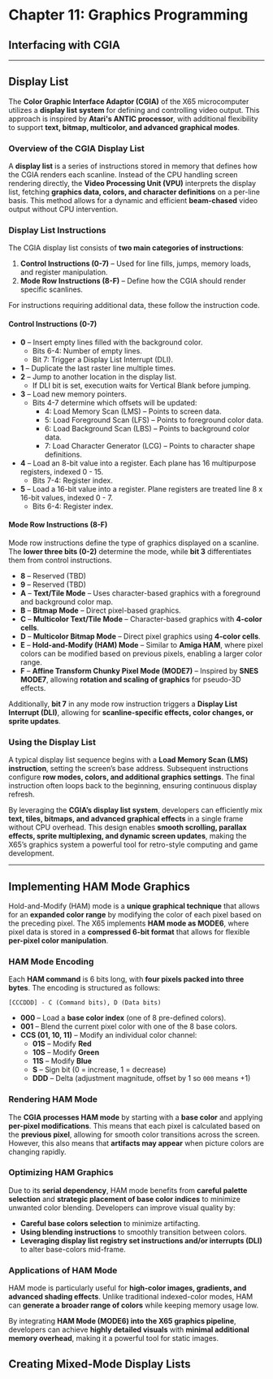 # Chapter 11: Graphics Programming

## Interfacing with CGIA

---

## Display List

The **Color Graphic Interface Adaptor (CGIA)** of the X65 microcomputer utilizes a **display list system** for defining and controlling video output. This approach is inspired by **Atari's ANTIC processor**, with additional flexibility to support **text, bitmap, multicolor, and advanced graphical modes**.

### Overview of the CGIA Display List

A **display list** is a series of instructions stored in memory that defines how the CGIA renders each scanline. Instead of the CPU handling screen rendering directly, the **Video Processing Unit (VPU)** interprets the display list, fetching **graphics data, colors, and character definitions** on a per-line basis. This method allows for a dynamic and efficient **beam-chased** video output without CPU intervention.

### Display List Instructions

The CGIA display list consists of **two main categories of instructions**:

1. **Control Instructions (0-7)** – Used for line fills, jumps, memory loads, and register manipulation.
2. **Mode Row Instructions (8-F)** – Define how the CGIA should render specific scanlines.

For instructions requiring additional data, these follow the instruction code.

#### Control Instructions (0-7)

- **0** – Insert empty lines filled with the background color.
  - Bits 6-4: Number of empty lines.
  - Bit 7: Trigger a Display List Interrupt (DLI).
- **1** – Duplicate the last raster line multiple times.
- **2** – Jump to another location in the display list.
  - If DLI bit is set, execution waits for Vertical Blank before jumping.
- **3** – Load new memory pointers.
  - Bits 4-7 determine which offsets will be updated:
    - 4: Load Memory Scan (LMS) – Points to screen data.
    - 5: Load Foreground Scan (LFS) – Points to foreground color data.
    - 6: Load Background Scan (LBS) – Points to background color data.
    - 7: Load Character Generator (LCG) – Points to character shape definitions.
- **4** – Load an 8-bit value into a register. Each plane has 16 multipurpose registers, indexed 0 - 15.
  - Bits 7-4: Register index.
- **5** – Load a 16-bit value into a register. Plane registers are treated line 8 x 16-bit values, indexed 0 - 7.
  - Bits 6-4: Register index.

#### Mode Row Instructions (8-F)

Mode row instructions define the type of graphics displayed on a scanline. The **lower three bits (0-2)** determine the mode, while **bit 3** differentiates them from control instructions.

- **8** – Reserved (TBD)
- **9** – Reserved (TBD)
- **A** – **Text/Tile Mode** – Uses character-based graphics with a foreground and background color map.
- **B** – **Bitmap Mode** – Direct pixel-based graphics.
- **C** – **Multicolor Text/Tile Mode** – Character-based graphics with **4-color cells**.
- **D** – **Multicolor Bitmap Mode** – Direct pixel graphics using **4-color cells**.
- **E** – **Hold-and-Modify (HAM) Mode** – Similar to **Amiga HAM**, where pixel colors can be modified based on previous pixels, enabling a larger color range.
- **F** – **Affine Transform Chunky Pixel Mode (MODE7)** – Inspired by **SNES MODE7**, allowing **rotation and scaling of graphics** for pseudo-3D effects.

Additionally, **bit 7** in any mode row instruction triggers a **Display List Interrupt (DLI)**, allowing for **scanline-specific effects, color changes, or sprite updates**.

### Using the Display List

A typical display list sequence begins with a **Load Memory Scan (LMS) instruction**, setting the screen’s base address. Subsequent instructions configure **row modes, colors, and additional graphics settings**. The final instruction often loops back to the beginning, ensuring continuous display refresh.

By leveraging the **CGIA’s display list system**, developers can efficiently mix **text, tiles, bitmaps, and advanced graphical effects** in a single frame without CPU overhead. This design enables **smooth scrolling, parallax effects, sprite multiplexing, and dynamic screen updates**, making the X65’s graphics system a powerful tool for retro-style computing and game development.

---

## Implementing HAM Mode Graphics

Hold-and-Modify (HAM) mode is a **unique graphical technique** that allows for an **expanded color range** by modifying the color of each pixel based on the preceding pixel. The X65 implements **HAM mode as MODE6**, where pixel data is stored in a **compressed 6-bit format** that allows for flexible **per-pixel color manipulation**.

### HAM Mode Encoding

Each **HAM command** is 6 bits long, with **four pixels packed into three bytes**. The encoding is structured as follows:

```
[CCCDDD] - C (Command bits), D (Data bits)
```

- **000** – Load a **base color index** (one of 8 pre-defined colors).
- **001** – Blend the current pixel color with one of the 8 base colors.
- **CCS (01, 10, 11)** – Modify an individual color channel:
  - **01S** – Modify **Red**
  - **10S** – Modify **Green**
  - **11S** – Modify **Blue**
  - **S** – Sign bit (0 = increase, 1 = decrease)
  - **DDD** – Delta (adjustment magnitude, offset by 1 so `000` means +1)

### Rendering HAM Mode

The **CGIA processes HAM mode** by starting with a **base color** and applying **per-pixel modifications**. This means that each pixel is calculated based on the **previous pixel**, allowing for smooth color transitions across the screen. However, this also means that **artifacts may appear** when picture colors are changing rapidly.

### Optimizing HAM Graphics

Due to its **serial dependency**, HAM mode benefits from **careful palette selection** and **strategic placement of base color indices** to minimize unwanted color blending. Developers can improve visual quality by:

- **Careful base colors selection** to minimize artifacting.
- **Using blending instructions** to smoothly transition between colors.
- **Leveraging display list registry set instructions and/or interrupts (DLI)** to alter base-colors mid-frame.

### Applications of HAM Mode

HAM mode is particularly useful for **high-color images, gradients, and advanced shading effects**. Unlike traditional indexed-color modes, HAM can **generate a broader range of colors** while keeping memory usage low.

By integrating **HAM Mode (MODE6) into the X65 graphics pipeline**, developers can achieve **highly detailed visuals** with **minimal additional memory overhead**, making it a powerful tool for static images.

## Creating Mixed-Mode Display Lists
